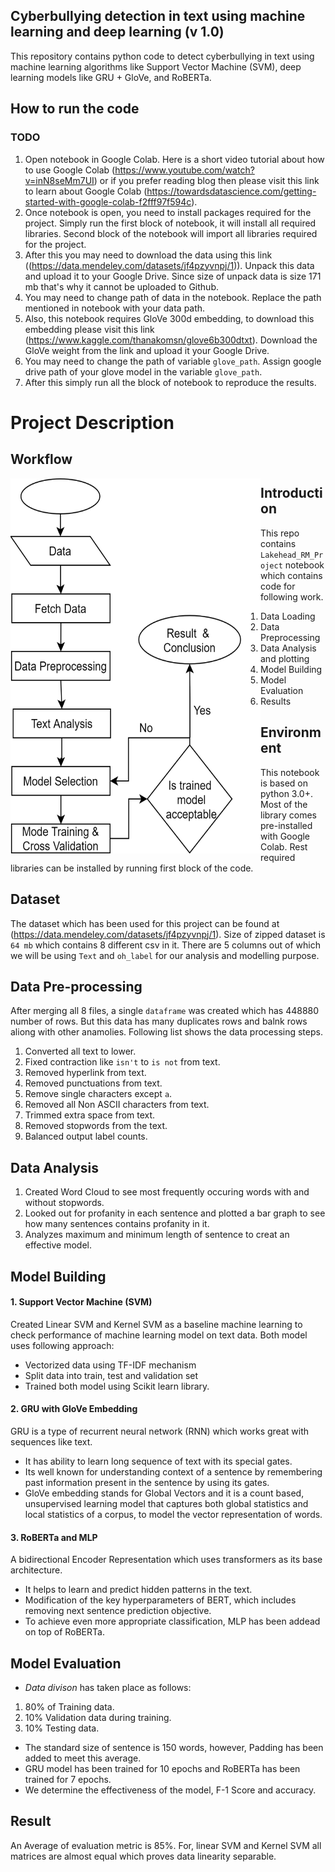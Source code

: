 ## Cyberbullying detection in text using machine learning and deep learning (v 1.0)
This repository contains python code to detect cyberbullying in text using machine learning algorithms like Support Vector Machine  (SVM), deep learning models like GRU + GloVe, and RoBERTa.

## How to run the code
### TODO
1. Open notebook in Google Colab. Here is a short video tutorial about how to use Google Colab (https://www.youtube.com/watch?v=inN8seMm7UI) or if you prefer reading blog then please visit this link to learn about Google Colab (https://towardsdatascience.com/getting-started-with-google-colab-f2fff97f594c). 
2. Once notebook is open, you need to install packages required for the project. Simply run the first block of notebook, it will install all required libraries. Second block of the notebook will import all libraries required for the project.
3. After this you may need to download the data using this link ((https://data.mendeley.com/datasets/jf4pzyvnpj/1)). Unpack this data and upload it to your Google Drive. Since size of unpack data is size 171 mb that's why it cannot be uploaded to Github.
4. You may need to change path of data in the notebook. Replace the path mentioned in notebook with your data path.
5. Also, this notebook requires GloVe 300d embedding, to download this embedding please visit this link (https://www.kaggle.com/thanakomsn/glove6b300dtxt). Download the GloVe weight from the link and upload it your Google Drive.
6. You may need to change the path of variable `glove_path`. Assign google drive path of your glove model in the variable `glove_path`.
7. After this simply run all the block of notebook to reproduce the results.

# Project Description

## Workflow
<a href="url"><img src="https://github.com/girijesh97/LU_RM_Project/blob/master/images/rm_img_12.png" align="left" height="600" width="400" ></a>

## Introduction
This repo contains `Lakehead_RM_Project` notebook which contains code for following work.
1. Data Loading
2. Data Preprocessing
3. Data Analysis and plotting
4. Model Building
5. Model Evaluation
6. Results

## Environment
This notebook is based on python 3.0+. Most of the library comes pre-installed with Google Colab. Rest required libraries can be installed by running first block of the code.

## Dataset
The dataset which has been used for this project can be found at (https://data.mendeley.com/datasets/jf4pzyvnpj/1). Size of zipped dataset is `64 mb` which contains 8 different csv in it. There are 5 columns out of which we will be using `Text` and `oh_label` for our analysis and modelling purpose.


## Data Pre-processing
After merging all 8 files, a single `dataframe` was created which has 448880 number of rows. But this data has many duplicates rows and balnk rows aliong with other anamolies. Following list shows the data processing steps.
1. Converted all text to lower.
2. Fixed contraction like `isn't` to `is not` from text.
3. Removed hyperlink from text.
4. Removed punctuations from text.
5. Remove single characters except `a`.
6. Removed all Non ASCII characters from text.
7. Trimmed extra space from text.
8. Removed stopwords from the text.
9. Balanced output label counts. 
## Data Analysis
1. Created Word Cloud to see most frequently occuring words with and without stopwords.
2. Looked out for profanity in each sentence and plotted a bar graph to see how many sentences contains profanity in it.
3. Analyzes maximum and minimum length of sentence to creat an effective model.

## Model Building
#### 1. Support Vector Machine (SVM)
Created Linear SVM and Kernel SVM as a baseline machine learning to check performance of machine learning model on text data. Both model uses following approach:
* Vectorized data using TF-IDF mechanism
* Split data into train, test and validation set
* Trained both model using Scikit learn library.

#### 2. GRU with GloVe Embedding 
GRU is a type of recurrent neural network (RNN) which works great with sequences like text.
* It has ability to learn long sequence of text with its special gates.
* Its well known for understanding context of a sentence by remembering past information present in the sentence by using its gates.
* GloVe embedding stands for Global Vectors and it is a count based, unsupervised learning model that captures both global statistics and local statistics of a corpus, to model the vector representation of words.

#### 3. RoBERTa and MLP
A bidirectional Encoder Representation which uses transformers as its base architecture.
* It helps to learn and predict hidden patterns in the text.
* Modification of the key hyperparameters of BERT, which includes removing next sentence prediction objective.
* To achieve even more appropriate classification, MLP has been addead on top of RoBERTa.

## Model Evaluation
* _Data divison_ has taken place as follows:
1. 80% of Training data.
2. 10% Validation data during training.
3. 10%  Testing data.
* The standard size of sentence is 150 words, however, Padding has been added to meet this average.
* GRU model has been trained for 10 epochs and RoBERTa has been trained for 7 epochs.
* We determine the effectiveness of the model, F-1 Score and accuracy.

## Result
An Average of evaluation metric is 85%. For, linear SVM and Kernel SVM all matrices are almost equal which proves data linearity separable. 
